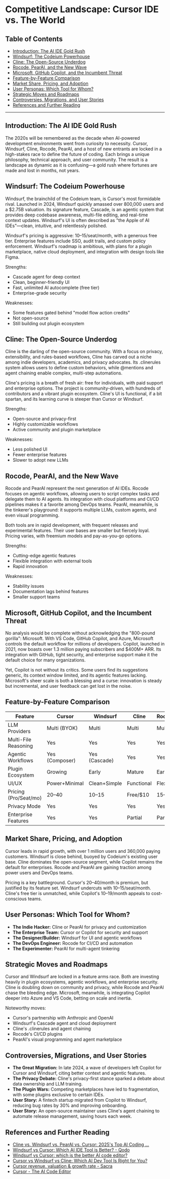# Competitive Landscape: Cursor IDE vs. The World

## Table of Contents
- [Introduction: The AI IDE Gold Rush](#introduction-the-ai-ide-gold-rush)
- [Windsurf: The Codeium Powerhouse](#windsurf-the-codeium-powerhouse)
- [Cline: The Open-Source Underdog](#cline-the-open-source-underdog)
- [Rocode, PearAI, and the New Wave](#rocode-pearai-and-the-new-wave)
- [Microsoft, GitHub Copilot, and the Incumbent Threat](#microsoft-github-copilot-and-the-incumbent-threat)
- [Feature-by-Feature Comparison](#feature-by-feature-comparison)
- [Market Share, Pricing, and Adoption](#market-share-pricing-and-adoption)
- [User Personas: Which Tool for Whom?](#user-personas-which-tool-for-whom)
- [Strategic Moves and Roadmaps](#strategic-moves-and-roadmaps)
- [Controversies, Migrations, and User Stories](#controversies-migrations-and-user-stories)
- [References and Further Reading](#references-and-further-reading)

---

## Introduction: The AI IDE Gold Rush

The 2020s will be remembered as the decade when AI-powered development environments went from curiosity to necessity. Cursor, Windsurf, Cline, Rocode, PearAI, and a host of new entrants are locked in a high-stakes race to define the future of coding. Each brings a unique philosophy, technical approach, and user community. The result is a landscape as dynamic as it is confusing—a gold rush where fortunes are made and lost in months, not years.

## Windsurf: The Codeium Powerhouse

Windsurf, the brainchild of the Codeium team, is Cursor's most formidable rival. Launched in 2024, Windsurf quickly amassed over 800,000 users and a $2.75B valuation. Its signature feature, Cascade, is an agentic system that provides deep codebase awareness, multi-file editing, and real-time context updates. Windsurf's UI is often described as "the Apple of AI IDEs"—clean, intuitive, and relentlessly polished.

Windsurf's pricing is aggressive: $10–$15/seat/month, with a generous free tier. Enterprise features include SSO, audit trails, and custom policy enforcement. Windsurf's roadmap is ambitious, with plans for a plugin marketplace, native cloud deployment, and integration with design tools like Figma.

Strengths:
- Cascade agent for deep context
- Clean, beginner-friendly UI
- Fast, unlimited AI autocomplete (free tier)
- Enterprise-grade security

Weaknesses:
- Some features gated behind "model flow action credits"
- Not open-source
- Still building out plugin ecosystem

## Cline: The Open-Source Underdog

Cline is the darling of the open-source community. With a focus on privacy, extensibility, and rules-based workflows, Cline has carved out a niche among indie developers, academics, and privacy advocates. Its .clinerules system allows users to define custom behaviors, while @mentions and agent chaining enable complex, multi-step automations.

Cline's pricing is a breath of fresh air: free for individuals, with paid support and enterprise options. The project is community-driven, with hundreds of contributors and a vibrant plugin ecosystem. Cline's UI is functional, if a bit spartan, and its learning curve is steeper than Cursor or Windsurf.

Strengths:
- Open-source and privacy-first
- Highly customizable workflows
- Active community and plugin marketplace

Weaknesses:
- Less polished UI
- Fewer enterprise features
- Slower to adopt new LLMs

## Rocode, PearAI, and the New Wave

Rocode and PearAI represent the next generation of AI IDEs. Rocode focuses on agentic workflows, allowing users to script complex tasks and delegate them to AI agents. Its integration with cloud platforms and CI/CD pipelines makes it a favorite among DevOps teams. PearAI, meanwhile, is the tinkerer's playground: it supports multiple LLMs, custom agents, and even visual programming.

Both tools are in rapid development, with frequent releases and experimental features. Their user bases are smaller but fiercely loyal. Pricing varies, with freemium models and pay-as-you-go options.

Strengths:
- Cutting-edge agentic features
- Flexible integration with external tools
- Rapid innovation

Weaknesses:
- Stability issues
- Documentation lags behind features
- Smaller support teams

## Microsoft, GitHub Copilot, and the Incumbent Threat

No analysis would be complete without acknowledging the "800-pound gorilla": Microsoft. With VS Code, GitHub Copilot, and Azure, Microsoft controls the default workflow for millions of developers. Copilot, launched in 2021, now boasts over 1.3 million paying subscribers and $400M+ ARR. Its integration with GitHub, tight security, and enterprise support make it the default choice for many organizations.

Yet, Copilot is not without its critics. Some users find its suggestions generic, its context window limited, and its agentic features lacking. Microsoft's sheer scale is both a blessing and a curse: innovation is steady but incremental, and user feedback can get lost in the noise.

## Feature-by-Feature Comparison

| Feature                | Cursor         | Windsurf       | Cline         | Rocode        | PearAI        | Copilot      |
|------------------------|---------------|---------------|---------------|--------------|--------------|-------------|
| LLM Providers          | Multi (BYOK)   | Multi         | Multi         | Multi        | Multi        | OpenAI      |
| Multi-File Reasoning   | Yes           | Yes           | Yes           | Yes          | Yes          | Limited     |
| Agentic Workflows      | Yes (Composer)| Yes (Cascade) | Yes           | Yes          | Yes          | No          |
| Plugin Ecosystem       | Growing       | Early         | Mature        | Early        | Early        | VS Code     |
| UI/UX                  | Power+Minimal | Clean+Simple  | Functional    | Flexible     | Visual       | Familiar    |
| Pricing (Pro/Seat/mo)  | $20–$40       | $10–$15       | Free/$10      | $15–$30      | $10–$20      | $10–$19     |
| Privacy Mode           | Yes           | Yes           | Yes           | Yes          | Yes          | Yes         |
| Enterprise Features    | Yes           | Yes           | Partial       | Partial      | Partial      | Yes         |

## Market Share, Pricing, and Adoption

Cursor leads in rapid growth, with over 1 million users and 360,000 paying customers. Windsurf is close behind, buoyed by Codeium's existing user base. Cline dominates the open-source segment, while Copilot remains the default for enterprises. Rocode and PearAI are gaining traction among power users and DevOps teams.

Pricing is a key battleground. Cursor's $20–$40/month is premium, but justified by its feature set. Windsurf undercuts with $10–$15/seat/month. Cline's free tier is unmatched, while Copilot's $10–$19/month appeals to cost-conscious teams.

## User Personas: Which Tool for Whom?

- **The Indie Hacker:** Cline or PearAI for privacy and customization
- **The Enterprise Team:** Cursor or Copilot for security and support
- **The Designer/Builder:** Windsurf for UI and agentic workflows
- **The DevOps Engineer:** Rocode for CI/CD and automation
- **The Experimenter:** PearAI for multi-agent tinkering

## Strategic Moves and Roadmaps

Cursor and Windsurf are locked in a feature arms race. Both are investing heavily in plugin ecosystems, agentic workflows, and enterprise security. Cline is doubling down on community and privacy, while Rocode and PearAI chase the bleeding edge. Microsoft, meanwhile, is integrating Copilot deeper into Azure and VS Code, betting on scale and inertia.

Noteworthy moves:
- Cursor's partnership with Anthropic and OpenAI
- Windsurf's Cascade agent and cloud deployment
- Cline's .clinerules and agent chaining
- Rocode's CI/CD plugins
- PearAI's visual programming and agent marketplace

## Controversies, Migrations, and User Stories

- **The Great Migration:** In late 2024, a wave of developers left Copilot for Cursor and Windsurf, citing better context and agentic features.
- **The Privacy Debate:** Cline's privacy-first stance sparked a debate about data ownership and LLM training.
- **The Plugin Wars:** Competing marketplaces have led to fragmentation, with some plugins exclusive to certain IDEs.
- **User Story:** A fintech startup migrated from Copilot to Windsurf, reducing bug rates by 30% and improving onboarding.
- **User Story:** An open-source maintainer uses Cline's agent chaining to automate release management, saving hours each week.

## References and Further Reading
- [Cline vs. Windsurf vs. PearAI vs. Cursor: 2025's Top AI Coding ...](https://medium.com/@pahwar/cline-vs-windsurf-vs-pearai-vs-cursor-2025s-top-ai-coding-assistants-compared-2b04b985df51)
- [Windsurf vs Cursor: Which AI IDE Tool is Better? - Qodo](https://www.qodo.ai/blog/windsurf-vs-cursor/)
- [Windsurf vs Cursor: which is the better AI code editor?](https://dev.to/builderio/windsurf-vs-cursor-which-is-the-better-ai-code-editor-3m7n)
- [Cursor vs Windsurf vs Cline: Which AI Dev Tool Is Right for You?](https://uibakery.io/blog/cursor-vs-windsurf-vs-cline)
- [Cursor revenue, valuation & growth rate - Sacra](https://sacra.com/c/cursor/)
- [Cursor - The AI Code Editor](https://www.cursor.com/) 